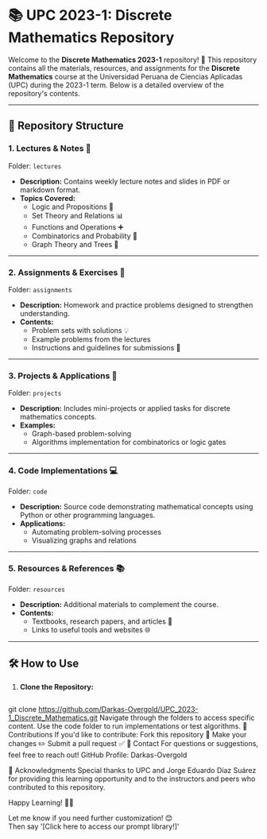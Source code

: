 # 📚 UPC 2023-1: Discrete Mathematics Repository  

Welcome to the **Discrete Mathematics 2023-1** repository! 🎉 This repository contains all the materials, resources, and assignments for the **Discrete Mathematics** course at the Universidad Peruana de Ciencias Aplicadas (UPC) during the 2023-1 term. Below is a detailed overview of the repository's contents.  

---

## 📁 Repository Structure  

### 1. **Lectures & Notes** 📝  
Folder: `lectures`  
- **Description:** Contains weekly lecture notes and slides in PDF or markdown format.  
- **Topics Covered:**  
  - Logic and Propositions 🤔  
  - Set Theory and Relations 📊  
  - Functions and Operations ➕  
  - Combinatorics and Probability 🎲  
  - Graph Theory and Trees 🌳  

---

### 2. **Assignments & Exercises** 🧮  
Folder: `assignments`  
- **Description:** Homework and practice problems designed to strengthen understanding.  
- **Contents:**  
  - Problem sets with solutions 💡  
  - Example problems from the lectures  
  - Instructions and guidelines for submissions 📄  

---

### 3. **Projects & Applications** 🚀  
Folder: `projects`  
- **Description:** Includes mini-projects or applied tasks for discrete mathematics concepts.  
- **Examples:**  
  - Graph-based problem-solving  
  - Algorithms implementation for combinatorics or logic gates  

---

### 4. **Code Implementations** 💻  
Folder: `code`  
- **Description:** Source code demonstrating mathematical concepts using Python or other programming languages.  
- **Applications:**  
  - Automating problem-solving processes  
  - Visualizing graphs and relations  

---

### 5. **Resources & References** 📚  
Folder: `resources`  
- **Description:** Additional materials to complement the course.  
- **Contents:**  
  - Textbooks, research papers, and articles 📖  
  - Links to useful tools and websites 🌐  

---

## 🛠️ How to Use  

1. **Clone the Repository:**  
   ```
git clone https://github.com/Darkas-Overgold/UPC_2023-1_Discrete_Mathematics.git
Navigate through the folders to access specific content.
Use the code folder to run implementations or test algorithms.
📢 Contributions
If you'd like to contribute:
Fork this repository 🍴
Make your changes ✏️
Submit a pull request ✅
📧 Contact
For questions or suggestions, feel free to reach out!
GitHub Profile: Darkas-Overgold

🌟 Acknowledgments
Special thanks to UPC and Jorge Eduardo Díaz Suárez for providing this learning opportunity and to the instructors and peers who contributed to this repository.

Happy Learning! 🚀✨

Let me know if you need further customization! 😊  
Then say '[Click here to access our prompt library!]'
